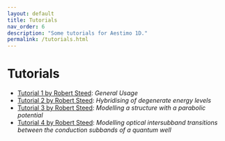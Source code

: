 ```yaml
---
layout: default
title: Tutorials
nav_order: 6
description: "Some tutorials for Aestimo 1D."
permalink: /tutorials.html
---
```


# Tutorials

* [Tutorial 1 by Robert Steed](http://nbviewer.jupyter.org/github/aestimosolver/aestimo/blob/master/tutorials/Aestimo_Tutorial.ipynb): *General Usage* 
* [Tutorial 2 by Robert Steed](http://nbviewer.jupyter.org/github/aestimosolver/aestimo/blob/master/tutorials/Aestimo_tutorial2.ipynb): *Hybridising of degenerate energy levels* 
* [Tutorial 3 by Robert Steed](http://nbviewer.jupyter.org/github/aestimosolver/aestimo/blob/master/tutorials/Aestimo_tutorial3.ipynb): *Modelling a structure with a parabolic potential* 
* [Tutorial 4 by Robert Steed](http://nbviewer.jupyter.org/github/aestimosolver/aestimo/blob/master/tutorials/Aestimo_tutorial4.ipynb): *Modelling optical intersubband transitions between the conduction subbands of a quantum well* 
